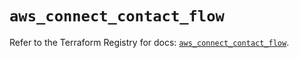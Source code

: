 # `aws_connect_contact_flow`

Refer to the Terraform Registry for docs: [`aws_connect_contact_flow`](https://registry.terraform.io/providers/hashicorp/aws/6.0.0/docs/resources/connect_contact_flow).

